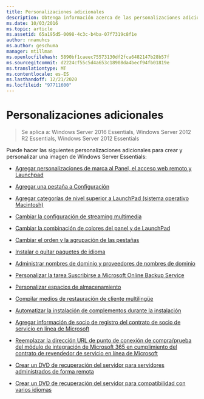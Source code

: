 ```yaml
---
title: Personalizaciones adicionales
description: Obtenga información acerca de las personalizaciones adicionales que puede hacer en la imagen de Windows Server Essentials.
ms.date: 10/03/2016
ms.topic: article
ms.assetid: 65a195d5-0098-4c3c-b4ba-07f7319c8f1e
author: nnamuhcs
ms.author: geschuma
manager: mtillman
ms.openlocfilehash: 5890bf1caeec75573130df2fca6482147b28b57f
ms.sourcegitcommit: d2224cf55c5d4a653c18908da4becf94fb01819e
ms.translationtype: MT
ms.contentlocale: es-ES
ms.lasthandoff: 12/21/2020
ms.locfileid: "97711600"
---
```

# <a name="additional-customizations"></a>Personalizaciones adicionales

>Se aplica a: Windows Server 2016 Essentials, Windows Server 2012 R2 Essentials, Windows Server 2012 Essentials

Puede hacer las siguientes personalizaciones adicionales para crear y personalizar una imagen de Windows Server Essentials:

-   [Agregar personalizaciones de marca al Panel, el acceso web remoto y Launchpad](../install/Add-Branding-to-the-Dashboard--Remote-Web-Access--and-Launchpad.md)

-   [Agregar una pestaña a Configuración](../install/Add-a-Tab-to-Settings.md)

-   [Agregar categorías de nivel superior a LaunchPad (sistema operativo Macintosh)](../install/Add-Top-Level-Categories-to-the-Launchpad--Macintosh-Operating-System-.md)

-   [Cambiar la configuración de streaming multimedia](../install/Change-Media-Streaming-Settings.md)

-   [Cambiar la combinación de colores del panel y de LaunchPad](../install/Change-the-Color-Scheme-of-the-Dashboard-and-Launchpad.md)

-   [Cambiar el orden y la agrupación de las pestañas](../install/Change-the-Order-and-Grouping-of-Tabs.md)

-   [Instalar o quitar paquetes de idioma](../install/Install-or-Remove-Language-Packs.md)

-   [Administrar nombres de dominio y proveedores de nombres de dominio](../install/Manage-Domain-Names-and-Domain-Name-Providers.md)

-   [Personalizar la tarea Suscribirse a Microsoft Online Backup Service](../install/Customize-Sign-Up-for-Microsoft-Online-Backup-Service-task.md)

-   [Personalizar espacios de almacenamiento](../install/Customize-Storage-Spaces.md)

-   [Compilar medios de restauración de cliente multilingüe](../install/Build-Multi-Language-Client-Restore-Media.md)

-   [Automatizar la instalación de complementos durante la instalación](../install/Automate-Installation-of-Add-Ins-During-Setup.md)

-   [Agregar información de socio de registro del contrato de socio de servicio en línea de Microsoft](../install/Add-Microsoft-Online-Service-Partner-Agreement-Partner-of-Record-Information.md)

-   [Reemplazar la dirección URL de punto de conexión de compra/prueba del módulo de integración de Microsoft 365 en cumplimiento del contrato de revendedor de servicio en línea de Microsoft](../install/Replace-O365-Integration-Module-Buy-Try-Endpoint-URL-in-Support-of-Microsoft-Online-Service-Reseller-Agreement.md)

-   [Crear un DVD de recuperación del servidor para servidores administrados de forma remota](../install/Create-a-Server-Recovery-DVD-for-Remotely-Administered-Servers.md)

-   [Crear un DVD de recuperación del servidor para compatibilidad con varios idiomas](../install/Create-a-Server-Recovery-DVD-for-Multi-Language-Support.md)
